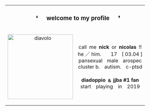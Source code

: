 <table align="center">
  <tr>
    <th align="center" colspan="3""><b><h3> ❛  welcome to my profile  ❜</h3><b></th>
  </tr>
  <tr>
    <td><p align="center"><img src="https://i.postimg.cc/qRdZbzrP/PPP-Diavolo2-Win.png" width="210" alt="diavolo">
   </td>
     <td>
<br><p align="center">
</u>call me <b>nick</b> or <b>nicolas</b> !! <br>
he  ／ him.    17  [ 03.04 ]<br>
pansexual  male  arospec<br>
cluster b.  autism.  c-ptsd<br>
<br>
<b>diadoppio ﹠ jjba #1 fan</b><br>
start playing in 2019
</p><br>
     </td>
  </tr>
</table>
